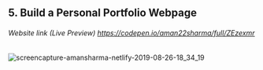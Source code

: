 ## 5. Build a Personal Portfolio Webpage
###### Website link (Live Preview) https://codepen.io/aman22sharma/full/ZEzexmr

![screencapture-amansharma-netlify-2019-08-26-18_34_19](https://user-images.githubusercontent.com/40789486/73197025-a5a0e780-4156-11ea-96e9-19044a64332f.png)
